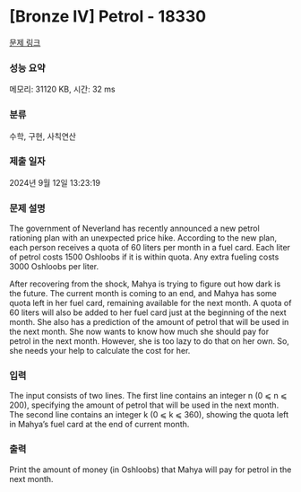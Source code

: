# [Bronze IV] Petrol - 18330 

[문제 링크](https://www.acmicpc.net/problem/18330) 

### 성능 요약

메모리: 31120 KB, 시간: 32 ms

### 분류

수학, 구현, 사칙연산

### 제출 일자

2024년 9월 12일 13:23:19

### 문제 설명

<p>The government of Neverland has recently announced a new petrol rationing plan with an unexpected price hike. According to the new plan, each person receives a quota of 60 liters per month in a fuel card. Each liter of petrol costs 1500 Oshloobs if it is within quota. Any extra fueling costs 3000 Oshloobs per liter.</p>

<p>After recovering from the shock, Mahya is trying to figure out how dark is the future. The current month is coming to an end, and Mahya has some quota left in her fuel card, remaining available for the next month. A quota of 60 liters will also be added to her fuel card just at the beginning of the next month. She also has a prediction of the amount of petrol that will be used in the next month. She now wants to know how much she should pay for petrol in the next month. However, she is too lazy to do that on her own. So, she needs your help to calculate the cost for her. </p>

### 입력 

 <p>The input consists of two lines. The first line contains an integer n (0 ⩽ n ⩽ 200), specifying the amount of petrol that will be used in the next month. The second line contains an integer k (0 ⩽ k ⩽ 360), showing the quota left in Mahya’s fuel card at the end of current month.</p>

### 출력 

 <p>Print the amount of money (in Oshloobs) that Mahya will pay for petrol in the next month.</p>

